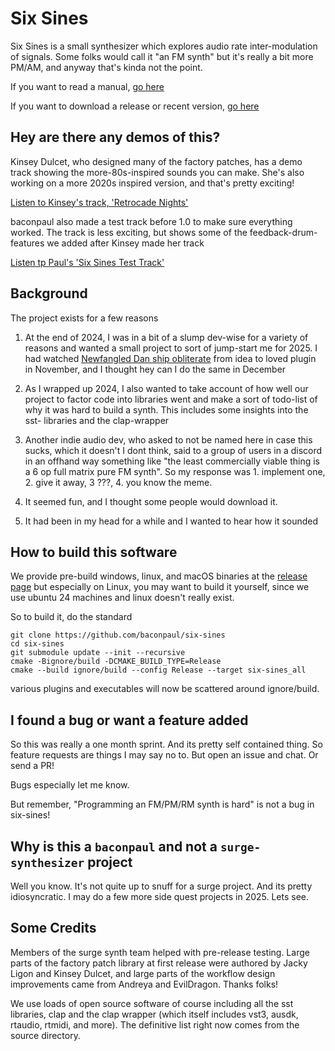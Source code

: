 # Six Sines

Six Sines is a small synthesizer which explores audio rate inter-modulation of signals.
Some folks would call it "an FM synth" but it's really a bit more PM/AM, and anyway that's
kinda not the point.

If you want to read a manual, [go here](doc/manual.md)

If you want to download a release or recent version, [go here](https://github.com/baconpaul/six-sines/releases)

## Hey are there any demos of this?

Kinsey Dulcet, who designed many of the factory patches, has a demo
track showing the more-80s-inspired sounds you can make. She's also
working on a more 2020s inspired version, and that's pretty exciting!

[Listen to Kinsey's track, 'Retrocade Nights'](https://soundcloud.com/kinseydulcet/retrocade-nights-six-sines-demo)

baconpaul also made a test track before 1.0 to make sure everything worked.
The track is less exciting, but shows some of the feedback-drum-features
we added after Kinsey made her track

[Listen tp Paul's 'Six Sines Test Track'](https://soundcloud.com/baconpaul/six-sines-test-track)

## Background

The project exists for a few reasons

1. At the end of 2024, I was in a bit of a slump dev-wise for a variety of reasons and wanted a 
   small project to sort of jump-start me for 2025. I had watched [Newfangled Dan ship obliterate](https://www.newfangledaudio.com/obliterate) from idea to loved plugin in November, and I thought hey can I do the same in December
2. As I wrapped up 2024, I also wanted to take account of how well our project to factor code into libraries
went and make a sort of todo-list of why it was hard to build a synth. This includes some 
insights into the sst- libraries and the clap-wrapper
2. Another indie audio dev, who asked to not be named here in case this sucks, which it doesn't I dont think,
said to a group of users in a discord in an offhand way something like "the least commercially viable thing is
a 6 op full matrix pure FM synth". So my response was 1. implement one, 2. give it away, 3 ???, 4. you know the meme.

4. It seemed fun, and I thought some people would download it.
5. It had been in my head for a while and I wanted to hear how it sounded

## How to build this software

We provide pre-build windows, linux, and macOS binaries at the [release page](https://github.com/baconpaul/six-sines/releases) but especially on 
Linux, you may want to build it yourself, since we use ubuntu 24 machines and linux doesn't really exist.

So to build it, do the standard

```aiignore
git clone https://github.com/baconpaul/six-sines
cd six-sines
git submodule update --init --recursive
cmake -Bignore/build -DCMAKE_BUILD_TYPE=Release
cmake --build ignore/build --config Release --target six-sines_all
```

various plugins and executables will now be scattered around ignore/build.

## I found a bug or want a feature added

So this was really a one month sprint. And its pretty self contained thing. So feature requests
are things I may say no to. But open an issue and chat. Or send a PR!

Bugs especially let me know.

But remember, "Programming an FM/PM/RM synth is hard" is not a bug in six-sines!

## Why is this a `baconpaul` and not a `surge-synthesizer` project

Well you know. It's not quite up to snuff for a surge project. And its pretty idiosyncratic.
I may do a few more side quest projects in 2025. Lets see.

## Some Credits

Members of the surge synth team helped with pre-release
testing. Large parts of the factory patch library
at first release were authored by Jacky Ligon and Kinsey
Dulcet, and large parts of the workflow design
improvements came from Andreya and EvilDragon. 
Thanks folks!

We use loads of open source software of course
including all the sst libraries, clap and
the clap wrapper (which itself includes 
vst3, ausdk, rtaudio, rtmidi, and more).
The definitive list right now comes from 
the source directory.
